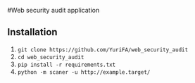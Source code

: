 #Web security audit application

## Installation

1. ```git clone https://github.com/YuriFA/web_security_audit```
2. ```cd web_security_audit```
3. ```pip install -r requirements.txt```
4. ```python -m scaner -u http://example.target/```